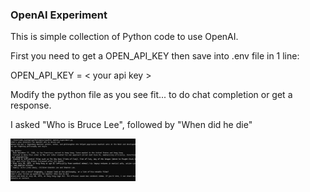 ### OpenAI Experiment ###
This is simple collection of Python code to use OpenAI.

First you need to get a OPEN_API_KEY then save into .env file in 1 line:

OPEN_API_KEY = < your api key >

Modify the python file as you see fit... to do chat completion or get a response.

I asked "Who is Bruce Lee", followed by "When did he die"

<img src="screenshot/image1.png" width="200">
